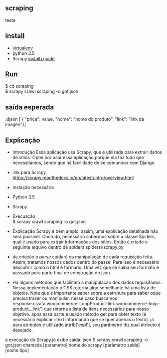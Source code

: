 ## scraping
teste

## install
- [virtualenv](https://cadernodelaboratorio.com.br/2015/11/18/virtualenvwrapper-e-virtualenv-um-tutorial-de-instalacao-e-uso/)
- python 3.5
- Scrapy [install+guide](https://scrapy.readthedocs.io/en/latest/intro/install.html)

## Run
$ cd scraping  
$ scrapy crawl scraping -o got.json

## saída esperada

.djson [ { "price": value, "nome": "nome do produto", "link": "link da imagen"}]

## Explicação

- Introdução
Essa aplicação usa Scrapy, que é utilizada para extrair dados de sítios. Optei por usar essa aplicação
porque ela faz tudo que necessitamos, sendo que há facilidade de se comunicar com Django.
- link para Scrapy https://scrapy.readthedocs.io/en/latest/intro/overview.html

- Instação necessária
- Python 3.5
- Scrapy

- Execuação  
$ scrapy crawl scraping -o got.json  

- Explicação
Scrapy é bem amplo, assim, uma explicação detalhada não será possível. Contudo, necessário sabermos sobre a classe Spiders, qual é usado para extrair informações dos sítios. Então é criado o seguinte arquivo dentro de spiders spiders/iscrapy.py

- da criação o parse cuidará da manipulação de cada requisição feita. Assim, tratamos nossos dados dentro do passe. Para isso é necessário descobrir como o html é formado. Uma vez que se saiba seu formato é passado para parte final de construção do json. 

- Há alguns métodos que facilitam a manipulação dos dados requisitados. Nessa implementação o CSS retorna algo semelhante há uma lista de objetos. Note que é importante saber sobre a estrutura para saber oque precisa trazer ou manipular. nesse caso 
buscamos response.css('a.woocommerce-LoopProduct-link.woocommerce-loop-product__link') que retorna a lista de itens necessários para nosso objetivo. após essa parte é usado método get para obter texto (é necessário explicar ::text informando que se quer apenas o texto). já para atributos é utilizado attrib['expl'], seu parâmetro diz qual atributo é desejado.

a execução do Scrapy já exibe saída .json 
$ scrapy crawl scraping -o got.json
chamada [parametro] nome do scrapy [parâmetro saída] [nome.tipo]

